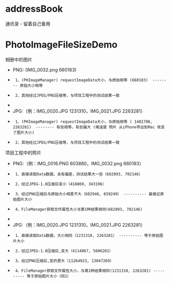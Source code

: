 # addressBook
通讯录 - 留着自己备用

# PhotoImageFileSizeDemo
相册中的图片
*  PNG: (IMG_0032.png 660183)
*      1、(PHImageManager) requestImageData大小，与原始相等 (660183)  -------- 原始大小相等
*      2、其他经过JPEG/PNG压缩等，与项目工程中的测试结果一致
*
*  JPG:（例：IMG_0020.JPG 1231310，IMG_0021.JPG 2263281）
*      1、(PHImageManager) requestImageData大小，与原始相等 ( 1481706, 2263281)  -------- 有些相等，有些偏大 (难道是 照片 从iPhone导出到Mac 改变了图片大小)
*      2、其他经过JPEG/PNG压缩等，与项目工程中的测试结果一致


项目工程中的照片
* PNG:（例：IMG_0016.PNG 603880，IMG_0032.png 660183）
*      1、直接读取Data数据，会有偏差，测试结果大一些（682893, 702146）
*      2、经过JPEG-1.0压缩后变小（418869, 343196）
*      3、经过PNG压缩后与原始大小相差不大（602946, 659249） ---------- 最接近原始图片大小
*      4、FileManager获取文件属性大小与第1种结果相同(682893, 702146)
*
* JPG:（例：IMG_0020.JPG 1231310，IMG_0021.JPG 2263281）
*      1、直接读取Data数据，大小相同（1231310, 2263281） ---------- 等于原始图片大小
*      2、经过JPEG-1.0压缩后,变大（4114067, 5606201）
*      3、经过PNG压缩后,变的更大（11264923, 13047269）
*      4、FileManager获取文件属性大小，与第1种结果相同(1231310, 2263281) ---------- 等于原始图片大小（同1）
